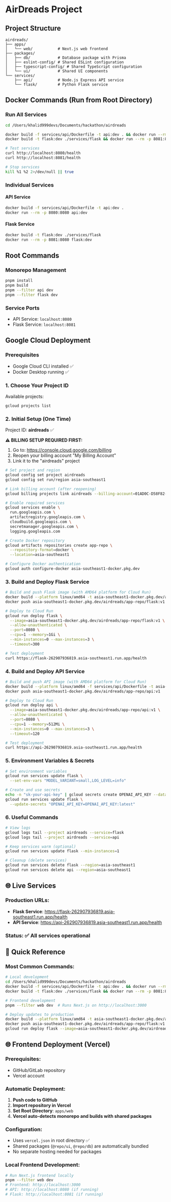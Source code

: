 # AirDreads Project

## Project Structure

```
airdreads/
├── apps/
│   └── web/           # Next.js web frontend
├── packages/
│   ├── db/            # Database package with Prisma
│   ├── eslint-config/ # Shared ESLint configuration
│   ├── typescript-config/ # Shared TypeScript configuration
│   └── ui/            # Shared UI components
└── services/
    ├── api/           # Node.js Express API service
    └── flask/         # Python Flask service
```

## Docker Commands (Run from Root Directory)

### Run All Services

```bash
cd /Users/khalid999devs/Documents/hackathon/airdreads

docker build -f services/api/Dockerfile -t api:dev . && docker run --rm -p 8080:8080 api:dev &
docker build -t flask:dev ./services/flask && docker run --rm -p 8081:8080 flask:dev &

# Test services
curl http://localhost:8080/health
curl http://localhost:8081/health

# Stop services
kill %1 %2 2>/dev/null || true
```

### Individual Services

#### API Service

```bash
docker build -f services/api/Dockerfile -t api:dev .
docker run --rm -p 8080:8080 api:dev
```

#### Flask Service

```bash
docker build -t flask:dev ./services/flask
docker run --rm -p 8081:8080 flask:dev
```

## Root Commands

### Monorepo Management

```bash
pnpm install
pnpm build
pnpm --filter api dev
pnpm --filter flask dev
```

### Service Ports

- API Service: `localhost:8080`
- Flask Service: `localhost:8081`

## Google Cloud Deployment

### Prerequisites

- Google Cloud CLI installed ✅
- Docker Desktop running ✅

### 1. Choose Your Project ID

Available projects:

```bash
gcloud projects list
```

### 2. Initial Setup (One Time)

Project ID: **airdreads** ✅

**⚠️ BILLING SETUP REQUIRED FIRST:**

1. Go to: https://console.cloud.google.com/billing
2. Reopen your billing account "My Billing Account"
3. Link it to the "airdreads" project

```bash
# Set project and region
gcloud config set project airdreads
gcloud config set run/region asia-southeast1

# Link billing account (after reopening)
gcloud billing projects link airdreads --billing-account=01AD0C-D58F82-DEE4E9

# Enable required services
gcloud services enable \
  run.googleapis.com \
  artifactregistry.googleapis.com \
  cloudbuild.googleapis.com \
  secretmanager.googleapis.com \
  logging.googleapis.com

# Create Docker repository
gcloud artifacts repositories create app-repo \
  --repository-format=docker \
  --location=asia-southeast1

# Configure Docker authentication
gcloud auth configure-docker asia-southeast1-docker.pkg.dev
```

### 3. Build and Deploy Flask Service

```bash
# Build and push Flask image (with AMD64 platform for Cloud Run)
docker build --platform linux/amd64 -t asia-southeast1-docker.pkg.dev/airdreads/app-repo/flask:v1 ./services/flask
docker push asia-southeast1-docker.pkg.dev/airdreads/app-repo/flask:v1

# Deploy to Cloud Run
gcloud run deploy flask \
  --image=asia-southeast1-docker.pkg.dev/airdreads/app-repo/flask:v1 \
  --allow-unauthenticated \
  --port=8080 \
  --cpu=1 --memory=1Gi \
  --min-instances=0 --max-instances=3 \
  --timeout=300

# Test deployment
curl https://flask-262907936819.asia-southeast1.run.app/health
```

### 4. Build and Deploy API Service

```bash
# Build and push API image (with AMD64 platform for Cloud Run)
docker build --platform linux/amd64 -f services/api/Dockerfile -t asia-southeast1-docker.pkg.dev/airdreads/app-repo/api:v1 .
docker push asia-southeast1-docker.pkg.dev/airdreads/app-repo/api:v1

# Deploy to Cloud Run
gcloud run deploy api \
  --image=asia-southeast1-docker.pkg.dev/airdreads/app-repo/api:v1 \
  --allow-unauthenticated \
  --port=8080 \
  --cpu=1 --memory=512Mi \
  --min-instances=0 --max-instances=3 \
  --timeout=120

# Test deployment
curl https://api-262907936819.asia-southeast1.run.app/health
```

### 5. Environment Variables & Secrets

```bash
# Set environment variables
gcloud run services update flask \
  --set-env-vars "MODEL_VARIANT=small,LOG_LEVEL=info"

# Create and use secrets
echo -n "sk-your-api-key" | gcloud secrets create OPENAI_API_KEY --data-file=-
gcloud run services update flask \
  --update-secrets "OPENAI_API_KEY=OPENAI_API_KEY:latest"
```

### 6. Useful Commands

```bash
# View logs
gcloud logs tail --project airdreads --service=flask
gcloud logs tail --project airdreads --service=api

# Keep services warm (optional)
gcloud run services update flask --min-instances=1

# Cleanup (delete services)
gcloud run services delete flask --region=asia-southeast1
gcloud run services delete api --region=asia-southeast1
```

## 🌐 **Live Services**

### Production URLs:

- **Flask Service**: https://flask-262907936819.asia-southeast1.run.app/health
- **API Service**: https://api-262907936819.asia-southeast1.run.app/health

### Status: ✅ **All services operational**

## 📝 **Quick Reference**

### Most Common Commands:

```bash
# Local development
cd /Users/khalid999devs/Documents/hackathon/airdreads
docker build -f services/api/Dockerfile -t api:dev . && docker run --rm -p 8080:8080 api:dev &
docker build -t flask:dev ./services/flask && docker run --rm -p 8081:8080 flask:dev &

# Frontend development
pnpm --filter web dev  # Runs Next.js on http://localhost:3000

# Deploy updates to production
docker build --platform linux/amd64 -t asia-southeast1-docker.pkg.dev/airdreads/app-repo/flask:v1 ./services/flask
docker push asia-southeast1-docker.pkg.dev/airdreads/app-repo/flask:v1
gcloud run deploy flask --image=asia-southeast1-docker.pkg.dev/airdreads/app-repo/flask:v1
```

## 🌐 **Frontend Deployment (Vercel)**

### Prerequisites:

- GitHub/GitLab repository
- Vercel account

### Automatic Deployment:

1. **Push code to GitHub**
2. **Import repository in Vercel**
3. **Set Root Directory**: `apps/web`
4. **Vercel auto-detects monorepo and builds with shared packages**

### Configuration:

- Uses `vercel.json` in root directory ✅
- Shared packages (`@repo/ui`, `@repo/db`) are automatically bundled
- No separate hosting needed for packages

### Local Frontend Development:

```bash
# Run Next.js frontend locally
pnpm --filter web dev
# Frontend: http://localhost:3000
# API: http://localhost:8080 (if running)
# Flask: http://localhost:8081 (if running)
```
